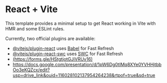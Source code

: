 # React + Vite

This template provides a minimal setup to get React working in Vite with HMR and some ESLint rules.

Currently, two official plugins are available:

- [@vitejs/plugin-react](https://github.com/vitejs/vite-plugin-react/blob/main/packages/plugin-react/README.md) uses [Babel](https://babeljs.io/) for Fast Refresh
- [@vitejs/plugin-react-swc](https://github.com/vitejs/vite-plugin-react-swc) uses [SWC](https://swc.rs/) for Fast Refresh
- [(https://forms.gle/HStgtjotGJiVRUv16)](https://drive.google.com/file/d/1N5aTIvvl-8c_SILFSFNNxJ6tjYbEMEaJ/view?usp=drive_link)
- https://docs.google.com/presentation/d/1pW6Dg0tIMq8XYe0YVHHjtbbOo3eKQZcx/edit?usp=drive_link&ouid=116028102137954264238&rtpof=true&sd=true
